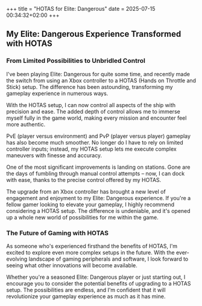 +++
title = "HOTAS for Elite: Dangerous"
date = 2025-07-15 00:34:32+02:00
+++
## My Elite: Dangerous Experience Transformed with HOTAS
### From Limited Possibilities to Unbridled Control

I've been playing Elite: Dangerous for quite some time, and recently made the switch from using an Xbox controller to a HOTAS (Hands on Throttle and Stick) setup. The difference has been astounding, transforming my gameplay experience in numerous ways.

With the HOTAS setup, I can now control all aspects of the ship with precision and ease. The added depth of control allows me to immerse myself fully in the game world, making every mission and encounter feel more authentic.

PvE (player versus environment) and PvP (player versus player) gameplay has also become much smoother. No longer do I have to rely on limited controller inputs; instead, my HOTAS setup lets me execute complex maneuvers with finesse and accuracy.

One of the most significant improvements is landing on stations. Gone are the days of fumbling through manual control attempts – now, I can dock with ease, thanks to the precise control offered by my HOTAS.

The upgrade from an Xbox controller has brought a new level of engagement and enjoyment to my Elite: Dangerous experience. If you're a fellow gamer looking to elevate your gameplay, I highly recommend considering a HOTAS setup. The difference is undeniable, and it's opened up a whole new world of possibilities for me within the game.

### The Future of Gaming with HOTAS

As someone who's experienced firsthand the benefits of HOTAS, I'm excited to explore even more complex setups in the future. With the ever-evolving landscape of gaming peripherals and software, I look forward to seeing what other innovations will become available.

Whether you're a seasoned Elite: Dangerous player or just starting out, I encourage you to consider the potential benefits of upgrading to a HOTAS setup. The possibilities are endless, and I'm confident that it will revolutionize your gameplay experience as much as it has mine.
